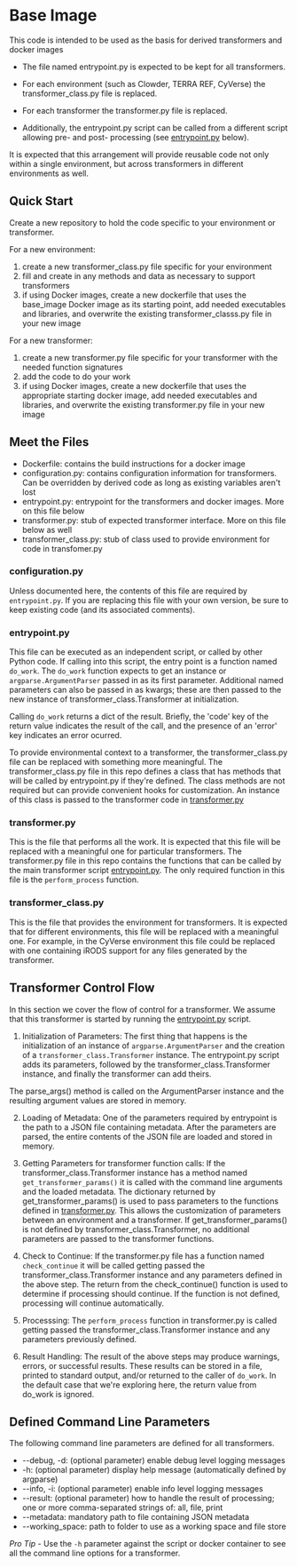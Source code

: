 # Base Image
This code is intended to be used as the basis for derived transformers and docker images

- The file named entrypoint.py is expected to be kept for all transformers.

- For each environment (such as Clowder, TERRA REF, CyVerse) the transformer_class.py file is replaced.

- For each transformer the transformer.py file is replaced.

- Additionally, the entrypoint.py script can be called from a different script allowing pre- and post- processing (see [entrypoint.py](#entrypoint) below).

It is expected that this arrangement will provide reusable code not only within a single environment, but across transformers in different environments as well.

## Quick Start
Create a new repository to hold the code specific to your environment or transformer.

For a new environment:
1. create a new transformer_class.py file specific for your environment
2. fill and create in any methods and data as necessary to support transformers
3. if using Docker images, create a new dockerfile that uses the base_image Docker image as its starting point, add needed executables and libraries, and overwrite the existing transformer_classs.py file in your new image

For a new transformer:
1. create a new transformer.py file specific for your transformer with the needed function signatures
2. add the code to do your work
3. if using Docker images, create a new dockerfile that uses the appropriate starting docker image, add needed executables and libraries, and overwrite the existing transformer.py file in your new image

## Meet the Files
- Dockerfile: contains the build instructions for a docker image
- configuration.py: contains configuration information for transformers. Can be overridden by derived code as long as existing variables aren't lost
- entrypoint.py: entrypoint for the transformers and docker images. More on this file below
- transformer.py: stub of expected transformer interface. More on this file below as well
- transformer_class.py: stub of class used to provide environment for code in transfomer.py

### configuration.py
Unless documented here, the contents of this file are required by `entrypoint.py`.
If you are replacing this file with your own version, be sure to keep existing code (and its associated comments).

### entrypoint.py <a name="entrypoint" />
This file can be executed as an independent script, or called by other Python code.
If calling into this script, the entry point is a function named `do_work`.
The `do_work` function expects to get an instance or `argparse.ArgumentParser` passed in as its first parameter.
Additional named parameters can also be passed in as kwargs; these are then passed to the new instance of transformer_class.Transformer at initialization.

Calling `do_work` returns a dict of the result.
Briefly, the 'code' key of the return value indicates the result of the call, and the presence of an 'error' key indicates an error ocurred.

To provide environmental context to a transformer, the transformer_class.py file can be replaced with something more meaningful.
The transformer_class.py file in this repo defines a class that has methods that will be called by entrypoint.py if they're defined.
The class methods are not required but can provide convenient hooks for customization.
An instance of this class is passed to the transformer code in [transformer.py](#transformer)

### transformer.py <a name="transformer" />
This is the file that performs all the work.
It is expected that this file will be replaced with a meaningful one for particular transformers.
The transformer.py file in this repo contains the functions that can be called by the main transformer script [entrypoint.py](#entrypoint).
The only required function in this file is the `perform_process` function.

### transformer_class.py <a name="transformer_class" />
This is the file that provides the environment for transformers.
It is expected that for different environments, this file will be replaced with a meaningful one.
For example, in the CyVerse environment this file could be replaced with one containing iRODS support for any files generated by the transformer.

## Transformer Control Flow
In this section we cover the flow of control for a transformer.
We assume that this transformer is started by running the [entrypoint.py](#entrypoint) script.

1. Initialization of Parameters: 
The first thing that happens is the initialization of an instance of `argparse.ArgumentParser` and the creation of a `transformer_class.Transformer` instance.
The entrypoint.py script adds its parameters, followed by the transformer_class.Transformer instance, and finally the transformer can add theirs.

The parse_args() method is called on the ArgumentParser instance and the resulting argument values are stored in memory.

2. Loading of Metadata: 
One of the parameters required by entrypoint is the path to a JSON file containing metadata.
After the parameters are parsed, the entire contents of the JSON file are loaded and stored in memory.

3. Getting Parameters for transformer function calls: 
If the transformer_class.Transformer instance has a method named `get_transformer_params()` it is called with the command line arguments and the loaded metadata.
The dictionary returned by get_transformer_params() is used to pass parameters to the functions defined in [transformer.py](#transformer).
This allows the customization of parameters between an environment and a transformer.
If get_transformer_params() is not defined by transformer_class.Transformer, no additional parameters are passed to the transformer functions.

4. Check to Continue:
If the transformer.py file has a function named `check_continue` it will be called getting passed the transformer_class.Transformer instance and any parameters defined in the above step.
The return from the check_continue() function is used to determine if processing should continue.
If the function is not defined, processing will continue automatically.

5. Processsing:
The `perform_process` function in transformer.py is called getting passed the transformer_class.Transformer instance and any parameters previously defined.

6. Result Handling:
The result of the above steps may produce warnings, errors, or successful results.
These results can be stored in a file, printed to standard output, and/or returned to the caller of `do_work`.
In the default case that we're exploring here, the return value from do_work is ignored.

## Defined Command Line Parameters
The following command line parameters are defined for all transformers.

* --debug, -d: (optional parameter) enable debug level logging messages
* -h: (optional parameter) display help message (automatically defined by argparse)
* --info, -i: (optional parameter) enable info level logging messages
* --result: (optional parameter) how to handle the result of processing; one or more comma-separated strings of: all, file, print
* --metadata: mandatory path to file containing JSON metadata
* --working_space: path to folder to use as a working space and file store

*Pro Tip* - Use the `-h` parameter against the script or docker container to see all the command line options for a transformer.
